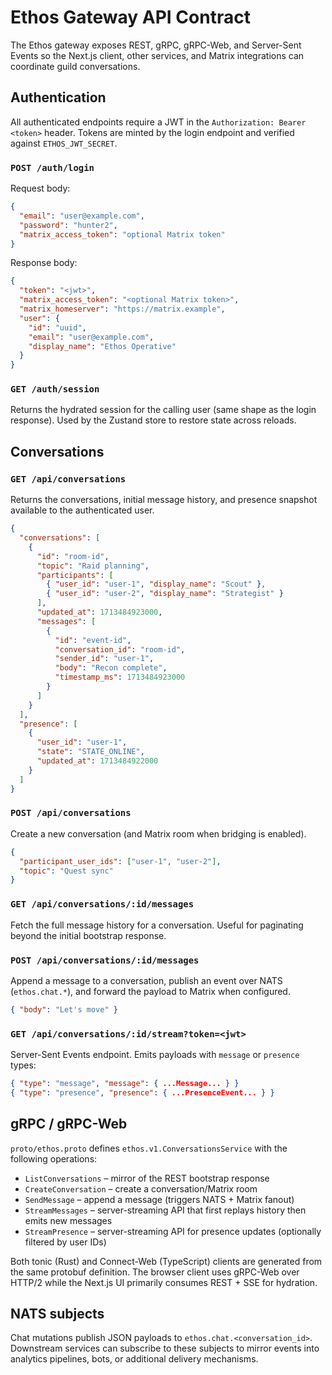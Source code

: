 # Ethos Gateway API Contract

The Ethos gateway exposes REST, gRPC, gRPC-Web, and Server-Sent Events so the
Next.js client, other services, and Matrix integrations can coordinate guild
conversations.

## Authentication

All authenticated endpoints require a JWT in the `Authorization: Bearer <token>`
header. Tokens are minted by the login endpoint and verified against
`ETHOS_JWT_SECRET`.

### `POST /auth/login`

Request body:

```json
{
  "email": "user@example.com",
  "password": "hunter2",
  "matrix_access_token": "optional Matrix token"
}
```

Response body:

```json
{
  "token": "<jwt>",
  "matrix_access_token": "<optional Matrix token>",
  "matrix_homeserver": "https://matrix.example",
  "user": {
    "id": "uuid",
    "email": "user@example.com",
    "display_name": "Ethos Operative"
  }
}
```

### `GET /auth/session`

Returns the hydrated session for the calling user (same shape as the login
response). Used by the Zustand store to restore state across reloads.

## Conversations

### `GET /api/conversations`

Returns the conversations, initial message history, and presence snapshot
available to the authenticated user.

```json
{
  "conversations": [
    {
      "id": "room-id",
      "topic": "Raid planning",
      "participants": [
        { "user_id": "user-1", "display_name": "Scout" },
        { "user_id": "user-2", "display_name": "Strategist" }
      ],
      "updated_at": 1713484923000,
      "messages": [
        {
          "id": "event-id",
          "conversation_id": "room-id",
          "sender_id": "user-1",
          "body": "Recon complete",
          "timestamp_ms": 1713484923000
        }
      ]
    }
  ],
  "presence": [
    {
      "user_id": "user-1",
      "state": "STATE_ONLINE",
      "updated_at": 1713484922000
    }
  ]
}
```

### `POST /api/conversations`

Create a new conversation (and Matrix room when bridging is enabled).

```json
{
  "participant_user_ids": ["user-1", "user-2"],
  "topic": "Quest sync"
}
```

### `GET /api/conversations/:id/messages`

Fetch the full message history for a conversation. Useful for paginating beyond
the initial bootstrap response.

### `POST /api/conversations/:id/messages`

Append a message to a conversation, publish an event over NATS (`ethos.chat.*`),
and forward the payload to Matrix when configured.

```json
{ "body": "Let's move" }
```

### `GET /api/conversations/:id/stream?token=<jwt>`

Server-Sent Events endpoint. Emits payloads with `message` or `presence` types:

```json
{ "type": "message", "message": { ...Message... } }
{ "type": "presence", "presence": { ...PresenceEvent... } }
```

## gRPC / gRPC-Web

`proto/ethos.proto` defines `ethos.v1.ConversationsService` with the following
operations:

- `ListConversations` – mirror of the REST bootstrap response
- `CreateConversation` – create a conversation/Matrix room
- `SendMessage` – append a message (triggers NATS + Matrix fanout)
- `StreamMessages` – server-streaming API that first replays history then emits
  new messages
- `StreamPresence` – server-streaming API for presence updates (optionally
  filtered by user IDs)

Both tonic (Rust) and Connect-Web (TypeScript) clients are generated from the
same protobuf definition. The browser client uses gRPC-Web over HTTP/2 while the
Next.js UI primarily consumes REST + SSE for hydration.

## NATS subjects

Chat mutations publish JSON payloads to `ethos.chat.<conversation_id>`. Downstream
services can subscribe to these subjects to mirror events into analytics
pipelines, bots, or additional delivery mechanisms.

